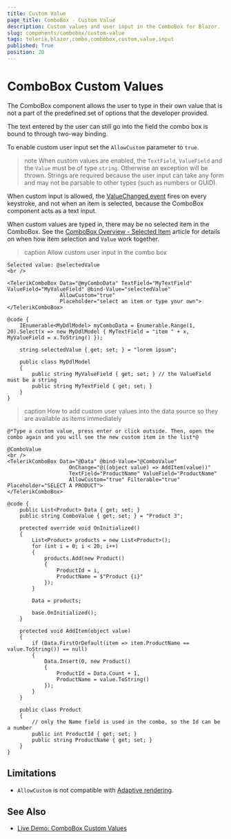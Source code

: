 ```yaml
---
title: Custom Value
page_title: ComboBox - Custom Value
description: Custom values and user input in the ComboBox for Blazor.
slug: components/combobox/custom-value
tags: telerik,blazor,combo,combobox,custom,value,input
published: True
position: 20
---
```


# ComboBox Custom Values

The ComboBox component allows the user to type in their own value that is not a part of the predefined set of options that the developer provided.

The text entered by the user can still go into the field the combo box is bound to through two-way binding.

To enable custom user input set the `AllowCustom` parameter to `true`.

>note When custom values are enabled, the `TextField`, `ValueField` and the `Value` must be of type `string`. Otherwise an exception will be thrown. Strings are required because the user input can take any form and may not be parsable to other types (such as numbers or GUID).

When custom input is allowed, the [ValueChanged event](slug://components/combobox/events) fires on every keystroke, and not when an item is selected, because the ComboBox component acts as a text input.

When custom values are typed in, there may be no selected item in the ComboBox. See the [ComboBox Overview - Selected Item](slug://components/combobox/overview#selected-item) article for details on when how item selection and `Value` work together.

>caption Allow custom user input in the combo box

````RAZOR
Selected value: @selectedValue
<br />

<TelerikComboBox Data="@myComboData" TextField="MyTextField" ValueField="MyValueField" @bind-Value="selectedValue"
                 AllowCustom="true"
                 Placeholder="select an item or type your own">
</TelerikComboBox>

@code {
    IEnumerable<MyDdlModel> myComboData = Enumerable.Range(1, 20).Select(x => new MyDdlModel { MyTextField = "item " + x, MyValueField = x.ToString() });

    string selectedValue { get; set; } = "lorem ipsum";

    public class MyDdlModel
    {
        public string MyValueField { get; set; } // the ValueField must be a string
        public string MyTextField { get; set; }
    }
}
````

>caption How to add custom user values into the data source so they are available as items immediately

````RAZOR
@*Type a custom value, press enter or click outside. Then, open the combo again and you will see the new custom item in the list*@

@ComboValue
<br />
<TelerikComboBox Data="@Data" @bind-Value="@ComboValue"
                    OnChange="@((object value) => AddItem(value))"
                    TextField="ProductName" ValueField="ProductName"
                    AllowCustom="true" Filterable="true" Placeholder="SELECT A PRODUCT">
</TelerikComboBox>

@code {
    public List<Product> Data { get; set; }
    public string ComboValue { get; set; } = "Product 3";

    protected override void OnInitialized()
    {
        List<Product> products = new List<Product>();
        for (int i = 0; i < 20; i++)
        {
            products.Add(new Product()
            {
                ProductId = i,
                ProductName = $"Product {i}"
            });
        }

        Data = products;

        base.OnInitialized();
    }

    protected void AddItem(object value)
    {
        if (Data.FirstOrDefault(item => item.ProductName == value.ToString()) == null)
        {
            Data.Insert(0, new Product()
            {
                ProductId = Data.Count + 1,
                ProductName = value.ToString()
            });
        }
    }

    public class Product
    {
        // only the Name field is used in the combo, so the Id can be a number
        public int ProductId { get; set; } 
        public string ProductName { get; set; }
    }
}
````

## Limitations

* `AllowCustom` is not compatible with [Adaptive rendering](slug://adaptive-rendering).

## See Also

  * [Live Demo: ComboBox Custom Values](https://demos.telerik.com/blazor-ui/combobox/custom-values)
   
  
